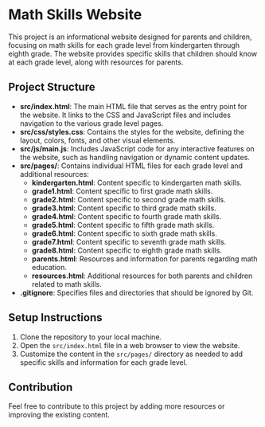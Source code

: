 # Math Skills Website

This project is an informational website designed for parents and children, focusing on math skills for each grade level from kindergarten through eighth grade. The website provides specific skills that children should know at each grade level, along with resources for parents.

## Project Structure

- **src/index.html**: The main HTML file that serves as the entry point for the website. It links to the CSS and JavaScript files and includes navigation to the various grade level pages.
- **src/css/styles.css**: Contains the styles for the website, defining the layout, colors, fonts, and other visual elements.
- **src/js/main.js**: Includes JavaScript code for any interactive features on the website, such as handling navigation or dynamic content updates.
- **src/pages/**: Contains individual HTML files for each grade level and additional resources:
  - **kindergarten.html**: Content specific to kindergarten math skills.
  - **grade1.html**: Content specific to first grade math skills.
  - **grade2.html**: Content specific to second grade math skills.
  - **grade3.html**: Content specific to third grade math skills.
  - **grade4.html**: Content specific to fourth grade math skills.
  - **grade5.html**: Content specific to fifth grade math skills.
  - **grade6.html**: Content specific to sixth grade math skills.
  - **grade7.html**: Content specific to seventh grade math skills.
  - **grade8.html**: Content specific to eighth grade math skills.
  - **parents.html**: Resources and information for parents regarding math education.
  - **resources.html**: Additional resources for both parents and children related to math skills.
- **.gitignore**: Specifies files and directories that should be ignored by Git.
  
## Setup Instructions

1. Clone the repository to your local machine.
2. Open the `src/index.html` file in a web browser to view the website.
3. Customize the content in the `src/pages/` directory as needed to add specific skills and information for each grade level.

## Contribution

Feel free to contribute to this project by adding more resources or improving the existing content.